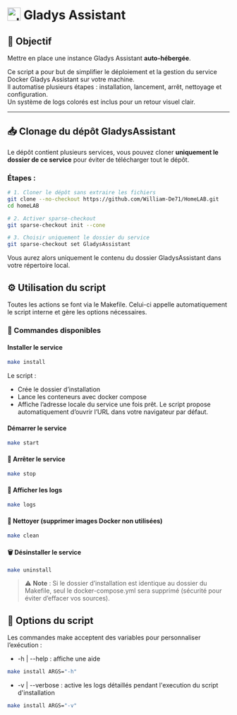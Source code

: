 # <a href="gladysassistant"><img src="https://gladysassistant.com/en/img/external/github-gladys-logo.png" alt="gladysassistant" height="30" align="top"/></a> Gladys Assistant

## 🎯 Objectif

Mettre en place une instance Gladys Assistant **auto-hébergée**.

Ce script a pour but de simplifier le déploiement et la gestion du service Docker Gladys Assistant sur votre machine.  
Il automatise plusieurs étapes : installation, lancement, arrêt, nettoyage et configuration.  
Un système de logs colorés est inclus pour un retour visuel clair.

--- 

## 📥 Clonage du dépôt GladysAssistant

Le dépôt contient plusieurs services, vous pouvez cloner **uniquement le dossier de ce service** pour éviter de télécharger tout le dépôt.

### Étapes :

```bash
# 1. Cloner le dépôt sans extraire les fichiers
git clone --no-checkout https://github.com/William-De71/HomeLAB.git
cd homeLAB

# 2. Activer sparse-checkout
git sparse-checkout init --cone

# 3. Choisir uniquement le dossier du service
git sparse-checkout set GladysAssistant
```

Vous aurez alors uniquement le contenu du dossier GladysAssistant dans votre répertoire local.

## ⚙️ Utilisation du script

Toutes les actions se font via le Makefile.
Celui-ci appelle automatiquement le script interne et gère les options nécessaires.

### 📌 Commandes disponibles

#### Installer le service

```bash
make install
```

Le script :

* Crée le dossier d’installation
* Lance les conteneurs avec docker compose
* Affiche l’adresse locale du service une fois prêt. Le script propose automatiquement d’ouvrir l’URL dans votre navigateur par défaut.

#### Démarrer le service

```bash
make start
```

#### 🛑 Arrêter le service

```bash
make stop
```

#### 📝 Afficher les logs

```bash
make logs
```

#### 🧹 Nettoyer (supprimer images Docker non utilisées)

```bash
make clean
```

#### 🗑️ Désinstaller le service

```bash
make uninstall
```

> ⚠️ **Note** : Si le dossier d’installation est identique au dossier du Makefile, seul le docker-compose.yml sera supprimé (sécurité pour éviter d’effacer vos sources).

## 🔧 Options du script

Les commandes make acceptent des variables pour personnaliser l’exécution :
* -h | --help : affiche une aide

```bash
make install ARGS="-h"
```

* -v | --verbose : active les logs détaillés pendant l'execution du script d'installation

```bash
make install ARGS="-v"
```
